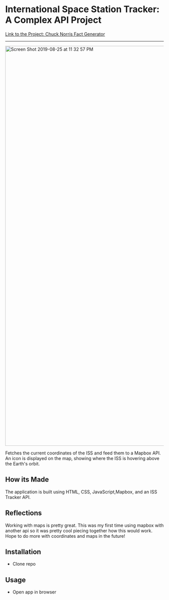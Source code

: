 # International Space Station Tracker: A Complex API Project
[Link to the Project: Chuck Norris Fact Generator](https://frosty-mcnulty-3fc81d.netlify.com/https://projectvivisection.netlify.com) 

___
<img width="1266" alt="Screen Shot 2019-08-25 at 11 32 57 PM" src="https://user-images.githubusercontent.com/49502261/63696572-0794a400-c7e9-11e9-87b9-8c320054715f.png">

Fetches the current coordinates of the ISS and feed them to a Mapbox API. An icon is displayed on the map, showing where the ISS is hovering above the Earth's orbit. 

## How its Made
The application is built using HTML, CSS, JavaScript,Mapbox, and an ISS Tracker API.


## Reflections
Working with maps is pretty great. This was my first time using mapbox with another api so it was pretty cool piecing together how this would work. Hope to do more with coordinates and maps in the future! 

## Installation
* Clone repo

## Usage
* Open app in browser
